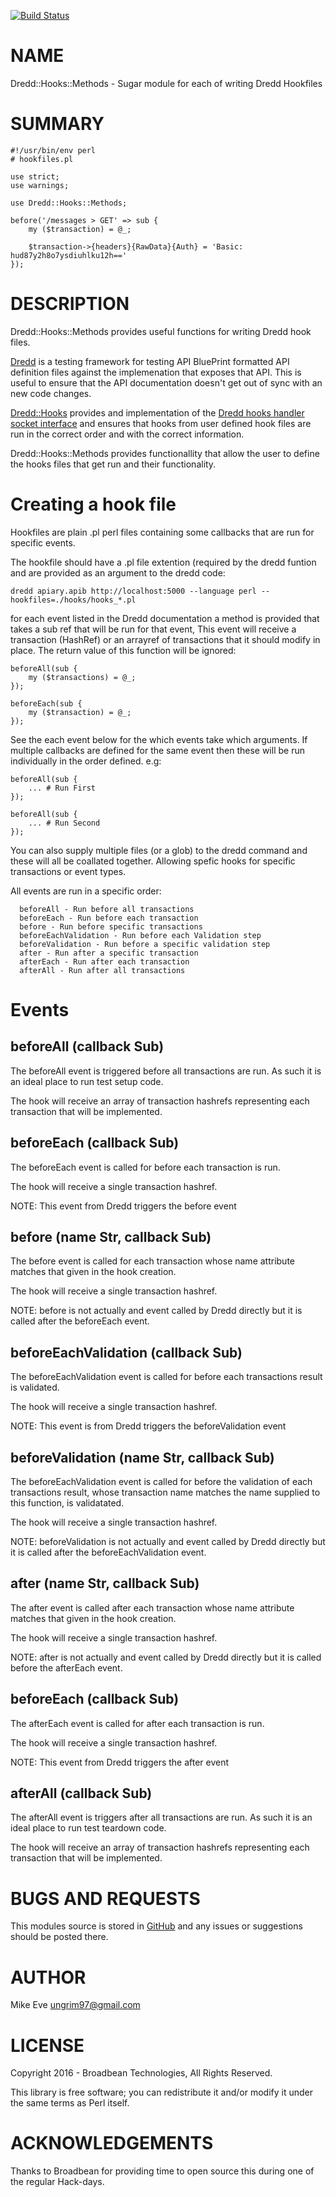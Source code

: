 [![Build Status](https://travis-ci.org/ungrim97/dredd-hooks.svg?branch=master)](https://travis-ci.org/ungrim97/dredd-hooks)
# NAME

Dredd::Hooks::Methods - Sugar module for each of writing Dredd Hookfiles

# SUMMARY

    #!/usr/bin/env perl
    # hookfiles.pl

    use strict;
    use warnings;

    use Dredd::Hooks::Methods;

    before('/messages > GET' => sub {
        my ($transaction) = @_;

        $transaction->{headers}{RawData}{Auth} = 'Basic: hud87y2h8o7ysdiuhlku12h=='
    });

# DESCRIPTION

Dredd::Hooks::Methods provides useful functions for writing
Dredd hook files.

[Dredd](https://dredd.readthedocs.org) is a testing framework
for testing API BluePrint formatted API definition files
against the implemenation that exposes that API. This is useful
to ensure that the API documentation doesn't get out of sync
with an new code changes.

[Dredd::Hooks](https://metacpan.org/pod/Dredd::Hooks) provides and implementation of the
[Dredd hooks handler socket interface](https://dredd.readthedocs.org/en/latest/hooks-new-language/)
and ensures that hooks from user defined hook files are run in
the correct order and with the correct information.

Dredd::Hooks::Methods provides functionallity that allow the
user to define the hooks files that get run and their
functionality.

# Creating a hook file

Hookfiles are plain .pl perl files containing some callbacks
that are run for specific events.

The hookfile should have a .pl file extention (required by the
dredd funtion and are provided as an argument to the dredd code:

`dredd apiary.apib http://localhost:5000 --language perl --hookfiles=./hooks/hooks_*.pl`

for each event listed in the Dredd documentation a method is
provided that takes a sub ref that will be run for that event,
This event will receive a transaction (HashRef) or an arrayref of
transactions that it should modify in place. The return value of this
function will be ignored:

    beforeAll(sub {
        my ($transactions) = @_;
    });

    beforeEach(sub {
        my ($transaction) = @_;
    });

See the each event below for the which events take which arguments.
If multiple callbacks are defined for the same event then these will
be run individually in the order defined. e.g:

    beforeAll(sub {
        ... # Run First
    });

    beforeAll(sub {
        ... # Run Second
    });

You can also supply multiple files (or a glob) to the dredd command
and these will all be coallated together. Allowing spefic hooks for
specific transactions or event types.

All events are run in a specific order:

      beforeAll - Run before all transactions
      beforeEach - Run before each transaction
      before - Run before specific transactions
      beforeEachValidation - Run before each Validation step
      beforeValidation - Run before a specific validation step
      after - Run after a specific transaction
      afterEach - Run after each transaction
      afterAll - Run after all transactions

# Events

## beforeAll (callback Sub)

The beforeAll event is triggered before all transactions
are run. As such it is an ideal place to run test setup code.

The hook will receive an array of transaction hashrefs
representing each transaction that will be implemented.

## beforeEach (callback Sub)

The beforeEach event is called for before each transaction
is run.

The hook will receive a single transaction hashref.

NOTE: This event from Dredd triggers the before event

## before (name Str, callback Sub)

The before event is called for each transaction whose
name attribute matches that given in the hook creation.

The hook will receive a single transaction hashref.

NOTE: before is not actually and event called by Dredd
directly but it is called after the beforeEach event.

## beforeEachValidation (callback Sub)

The beforeEachValidation event is called for before each
transactions result is validated.

The hook will receive a single transaction hashref.

NOTE: This event is from Dredd triggers the beforeValidation event

## beforeValidation (name Str, callback Sub)

The beforeEachValidation event is called for before the
validation of each transactions result, whose transaction
name matches the name supplied to this function, is validatated.

The hook will receive a single transaction hashref.

NOTE: beforeValidation is not actually and event called by Dredd
directly but it is called after the beforeEachValidation event.

## after (name Str, callback Sub)

The after event is called after each transaction whose
name attribute matches that given in the hook creation.

The hook will receive a single transaction hashref.

NOTE: after is not actually and event called by Dredd
directly but it is called before the afterEach event.

## beforeEach (callback Sub)

The afterEach event is called for after each transaction
is run.

The hook will receive a single transaction hashref.

NOTE: This event from Dredd triggers the after event

## afterAll (callback Sub)

The afterAll event is triggers after all transactions are run.
As such it is an ideal place to run test teardown code.

The hook will receive an array of transaction hashrefs
representing each transaction that will be implemented.

# BUGS AND REQUESTS

This modules source is stored in [GitHub](https://github.com/ungrim97/Dredd-Hooks)
and any issues or suggestions should be posted there.

# AUTHOR

Mike Eve <ungrim97@gmail.com>

# LICENSE

Copyright 2016 - Broadbean Technologies, All Rights Reserved.

This library is free software; you can redistribute it and/or modify
it under the same terms as Perl itself.

# ACKNOWLEDGEMENTS

Thanks to Broadbean for providing time to open source this during one of the regular Hack-days.
